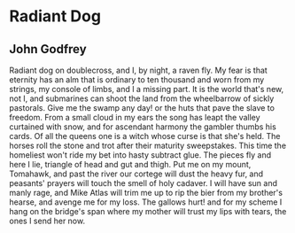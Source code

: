 # Radiant Dog
## John Godfrey
Radiant dog on doublecross, and I,
by night, a raven fly. My fear
is that eternity has an alm
that is ordinary to ten thousand
and worn from my strings, my console
of limbs, and I a missing part.
It is the world that's new, not I,
and submarines can shoot the land
from the wheelbarrow of sickly pastorals.
Give me the swamp any day! or the huts
that pave the slave to freedom.
From a small cloud in my ears
the song has leapt the valley
curtained with snow, and for ascendant
harmony the gambler thumbs his cards.
Of all the queens one is a witch
whose curse is that she's held.
The horses roll the stone and trot
after their maturity sweepstakes.
This time the homeliest won't ride
my bet into hasty subtract glue.
The pieces fly and here I lie,
triangle of head and gut and thigh.
Put me on my mount, Tomahawk, and
past the river our cortege will dust
the heavy fur, and peasants' prayers
will touch the smell of holy cadaver.
I will have sun and manly rage,
and Mike Atlas will trim me up
to rip the bier from my brother's
hearse, and avenge me for my loss.
The gallows hurt! and for my scheme
I hang on the bridge's span
where my mother will trust my lips
with tears, the ones I send her now.